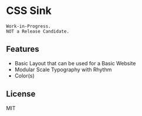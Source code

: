 # CSS Sink

```
Work-in-Progress.
NOT a Release Candidate.
```

## Features

- Basic Layout that can be used for a Basic Website
- Modular Scale Typography with Rhythm
- Color(s)

## License

MIT